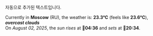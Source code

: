 
자동으로 추가된 텍스트입니다.

<!--START_SECTION:weather:moscow-->
Currently in **Moscow** (RU), the weather is: **23.3°C** (feels like **23.6°C**), ***overcast clouds***<br/>
On *August 02, 2025*, the *sun rises* at 🌅**04:36** and *sets* at 🌇**20:34**.
<!--END_SECTION:weather-->
